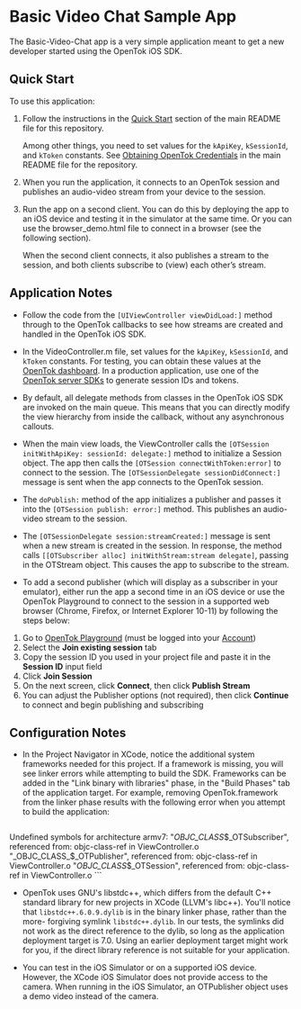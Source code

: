 Basic Video Chat Sample App
======================

The Basic-Video-Chat app is a very simple application meant to get a new developer
started using the OpenTok iOS SDK.

Quick Start
-----------

To use this application:

1. Follow the instructions in the [Quick Start](../README.md#quick-start)
   section of the main README file for this repository.

   Among other things, you need to set values for the `kApiKey`, `kSessionId`,
   and `kToken` constants. See [Obtaining OpenTok
   Credentials](../README.md#obtaining-opentok-credentials)
   in the main README file for the repository.

2. When you run the application, it connects to an OpenTok session and
   publishes an audio-video stream from your device to the session.

3. Run the app on a second client. You can do this by deploying the app to an
   iOS device and testing it in the simulator at the same time. Or you can use
   the browser_demo.html file to connect in a browser (see the following
   section).

   When the second client connects, it also publishes a stream to the session,
   and both clients subscribe to (view) each other’s stream.

Application Notes
-----------------

*   Follow the code from the `[UIViewController viewDidLoad:]` method through
    to the OpenTok callbacks to see how streams are created and handled in
    the OpenTok iOS SDK.

*   In the VideoController.m file, set values for the `kApiKey`, `kSessionId`,
    and `kToken` constants. For testing, you can obtain these values at the
    [OpenTok dashboard][1]. In a production application, use one of the
    [OpenTok server SDKs][2] to generate session IDs and tokens.
    
*   By default, all delegate methods from classes in the OpenTok iOS SDK are
    invoked on the main queue. This means that you can directly modify the view
    hierarchy from inside the callback, without any asynchronous callouts.

*   When the main view loads, the ViewController calls the
    `[OTSession initWithApiKey: sessionId: delegate:]` method to initialize
    a Session object. The app then calls the
    `[OTSession connectWithToken:error]` to connect to the session. The
    `[OTSessionDelegate sessionDidConnect:]` message is sent when the app
    connects to the OpenTok session.

*   The `doPublish:` method of the app initializes a publisher and passes it
    into the `[OTSession publish: error:]` method. This publishes an
    audio-video stream to the session.

*   The `[OTSessionDelegate session:streamCreated:]` message is sent when
    a new stream is created in the session. In response, the 
    method calls `[[OTSubscriber alloc] initWithStream:stream delegate]`,
    passing in the OTStream object. This causes the app to subscribe to the
    stream.

*   To add a second publisher (which will display as a subscriber in your emulator), either run the app a second time in an iOS device or use the OpenTok Playground to connect to the session in a supported web browser (Chrome, Firefox, or Internet Explorer 10-11) by following the steps below:

1. Go to [OpenTok Playground](https://tokbox.com/developer/tools/playground) (must be logged into your [Account](https://tokbox.com/account))
2. Select the **Join existing session** tab
3. Copy the session ID you used in your project file and paste it in the **Session ID** input field
4. Click **Join Session**
5. On the next screen, click **Connect**, then click **Publish Stream**
6. You can adjust the Publisher options (not required), then click **Continue** to connect and begin publishing and subscribing


Configuration Notes
-------------------

*   In the Project Navigator in XCode, notice the additional system frameworks
    needed for this project. If a framework is missing, you will see linker 
    errors while attempting to build the SDK. Frameworks can be added in the
    "Link binary with libraries" phase, in the "Build Phases" tab of the
    application target. For example, removing OpenTok.framework from the linker 
    phase results with the following error when you attempt to build the
    application:
    
    ```
Undefined symbols for architecture armv7:
  "_OBJC_CLASS_$_OTSubscriber", referenced from:
      objc-class-ref in ViewController.o
  "_OBJC_CLASS_$_OTPublisher", referenced from:
      objc-class-ref in ViewController.o
  "_OBJC_CLASS_$_OTSession", referenced from:
      objc-class-ref in ViewController.o
    ```

*   OpenTok uses GNU's libstdc++, which differs from the default C++ standard
    library for new projects in XCode (LLVM's libc++). You'll notice that
    `libstdc++.6.0.9.dylib` is in the binary linker phase, rather than the more-
    forgiving symlink `libstdc++.dylib`. In our tests, the symlinks did not work
    as the direct reference to the dylib, so long as the application deployment
    target is 7.0. Using an earlier deployment target might work for you, if the
    direct library reference is not suitable for your application.
    
*   You can test in the iOS Simulator or on a supported iOS device. However, the
    XCode iOS Simulator does not provide access to the camera. When running in
    the iOS Simulator, an OTPublisher object uses a demo video instead of the
    camera.

[1]: https://dashboard.tokbox.com/projects
[2]: https://tokbox.com/opentok/libraries/server/
